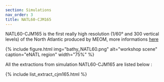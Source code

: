 ```yaml
---
section: Simulations
nav_order: 3
title: NATL60-CJM165
---
```


NATL60-CJM165 is the first really high resolution (1/60° and 300 vertical levels) of the North Atlantic produced by MEOM, more informations [here](https://github.com/meom-configurations/NATL60-CJM165)

{% include figure.html img="bathy_NATL60.png" alt="workshop scene" caption="eNATL region" width="75%" %}

All the extractions from simulation NATL60-CJM165 are listed below :

{% include list_extract_cjm165.html %}
